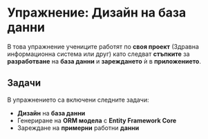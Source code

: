 # Упражнение: Дизайн на база данни

В това упражнение учениците работят по **своя проект** (Здравна информационна система или друг) като следват **стъпките** за **разработване** на **база данни** и **зареждането** ѝ в **приложението**.

## Задачи
В упражнението са включени следните задачи:
 - **Дизайн** на **база данни**
 - Генериране на **ORM модела** с **Entity Framework Core**
 - Зареждане на **примерни** работни **данни**
